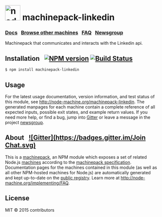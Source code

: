 <h1>
  <a href="http://node-machine.org" title="Node-Machine public registry"><img alt="node-machine logo" title="Node-Machine Project" src="http://node-machine.org/images/machine-anthropomorph-for-white-bg.png" width="50" /></a>
  machinepack-linkedin
</h1>

### [Docs](http://node-machine.org/machinepack-linkedin) &nbsp; [Browse other machines](http://node-machine.org/machinepacks) &nbsp;  [FAQ](http://node-machine.org/implementing/FAQ)  &nbsp;  [Newsgroup](https://groups.google.com/forum/?hl=en#!forum/node-machine)

Machinepack that communicates and interacts with the Linkedin api.


## Installation &nbsp; [![NPM version](https://badge.fury.io/js/machinepack-linkedin.svg)](http://badge.fury.io/js/machinepack-linkedin) [![Build Status](https://travis-ci.org/git@macleod2486Bit:macleod2486/machinepack-linkedin.png?branch=master)](https://travis-ci.org/git@macleod2486Bit:macleod2486/machinepack-linkedin)

```sh
$ npm install machinepack-linkedin
```

## Usage

For the latest usage documentation, version information, and test status of this module, see <a href="http://node-machine.org/machinepack-linkedin" title="Machinepack that communicates and interacts with the Linkedin api. (for node.js)">http://node-machine.org/machinepack-linkedin</a>.  The generated manpages for each machine contain a complete reference of all expected inputs, possible exit states, and example return values.  If you need more help, or find a bug, jump into [Gitter](https://gitter.im/node-machine/general) or leave a message in the project [newsgroup](https://groups.google.com/forum/?hl=en#!forum/node-machine).

## About  &nbsp; [![Gitter](https://badges.gitter.im/Join Chat.svg)](https://gitter.im/node-machine/general?utm_source=badge&utm_medium=badge&utm_campaign=pr-badge&utm_content=badge)

This is a [machinepack](http://node-machine.org/machinepacks), an NPM module which exposes a set of related Node.js [machines](http://node-machine.org/spec/machine) according to the [machinepack specification](http://node-machine.org/spec/machinepack).
Documentation pages for the machines contained in this module (as well as all other NPM-hosted machines for Node.js) are automatically generated and kept up-to-date on the <a href="http://node-machine.org" title="Public machine registry for Node.js">public registry</a>.
Learn more at <a href="http://node-machine.org/implementing/FAQ" title="Machine Project FAQ (for implementors)">http://node-machine.org/implementing/FAQ</a>.

## License

MIT &copy; 2015 contributors

